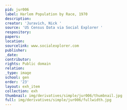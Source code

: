 ```yaml
---
pid: jur006
label: Harlem Population by Race, 1970
description:
creator: 'Juravich, Nick '
source: 'US Census Data via Social Explorer '
respository:
papers:
location:
sourcelink: www.socialexplorer.com
publisher:
_date:
contributor:
rights: Public domain
relation:
_type: image
school: gen
order: '23'
layout: exh_item
collection: exh
thumbnail: img/derivatives/simple/jur006/thumbnail.jpg
full: img/derivatives/simple/jur006/fullwidth.jpg
---
```

